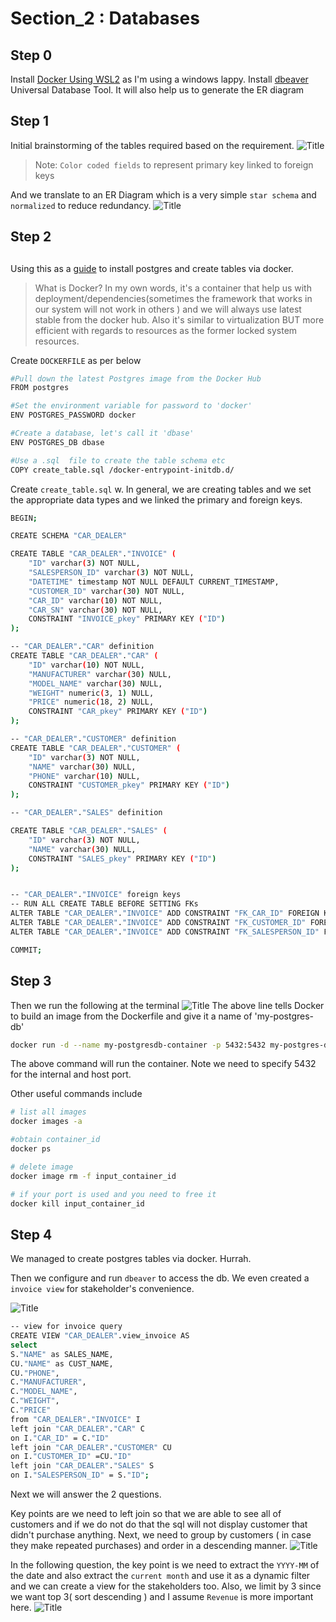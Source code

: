 # Section_2 : Databases
##

## Step 0
Install [Docker Using WSL2](https://docs.docker.com/docker-for-windows/wsl/) as I'm using a windows lappy.
Install [dbeaver](https://dbeaver.io/download/) Universal Database Tool. It will also help us to generate the ER diagram

## Step 1
Initial brainstorming of the tables required based on the requirement.
![](https://i.imgur.com/GVFJv5m.png "Title")
> Note: `Color coded fields` to represent primary key linked to foreign keys

And we translate to an ER Diagram which is a very simple `star schema` and `normalized` to reduce redundancy.
![](https://i.imgur.com/8F4jBAI.png "Title")

## Step 2
## 
Using this as a [guide](https://dev.to/andre347/how-to-easily-create-a-postgres-database-in-docker-4moj) to install postgres and create tables via docker.

>What is Docker?
In my own words, it's a container that help us with deployment/dependencies(sometimes the framework that works in our system will not work in others ) and we will always use latest stable from the docker hub. Also it's similar to virtualization BUT more efficient with regards to resources as the former locked system resources.

Create `DOCKERFILE` as per below
```sh
#Pull down the latest Postgres image from the Docker Hub
FROM postgres

#Set the environment variable for password to 'docker'
ENV POSTGRES_PASSWORD docker

#Create a database, let's call it 'dbase'
ENV POSTGRES_DB dbase

#Use a .sql  file to create the table schema etc
COPY create_table.sql /docker-entrypoint-initdb.d/
```
Create `create_table.sql` w. In general, we are creating tables and we set the appropriate data types and we linked the primary and foreign keys.
```sh
BEGIN;

CREATE SCHEMA "CAR_DEALER"

CREATE TABLE "CAR_DEALER"."INVOICE" (
	"ID" varchar(3) NOT NULL,
	"SALESPERSON_ID" varchar(3) NOT NULL,
	"DATETIME" timestamp NOT NULL DEFAULT CURRENT_TIMESTAMP,
	"CUSTOMER_ID" varchar(30) NOT NULL,
	"CAR_ID" varchar(10) NOT NULL,
	"CAR_SN" varchar(30) NOT NULL,
	CONSTRAINT "INVOICE_pkey" PRIMARY KEY ("ID")
);

-- "CAR_DEALER"."CAR" definition
CREATE TABLE "CAR_DEALER"."CAR" (
	"ID" varchar(10) NOT NULL,
	"MANUFACTURER" varchar(30) NULL,
	"MODEL_NAME" varchar(30) NULL,
	"WEIGHT" numeric(3, 1) NULL,
	"PRICE" numeric(18, 2) NULL,
	CONSTRAINT "CAR_pkey" PRIMARY KEY ("ID")
);

-- "CAR_DEALER"."CUSTOMER" definition
CREATE TABLE "CAR_DEALER"."CUSTOMER" (
	"ID" varchar(3) NOT NULL,
	"NAME" varchar(30) NULL,
	"PHONE" varchar(10) NULL,
	CONSTRAINT "CUSTOMER_pkey" PRIMARY KEY ("ID")
);

-- "CAR_DEALER"."SALES" definition

CREATE TABLE "CAR_DEALER"."SALES" (
	"ID" varchar(3) NOT NULL,
	"NAME" varchar(30) NULL,
	CONSTRAINT "SALES_pkey" PRIMARY KEY ("ID")
);


-- "CAR_DEALER"."INVOICE" foreign keys
-- RUN ALL CREATE TABLE BEFORE SETTING FKs
ALTER TABLE "CAR_DEALER"."INVOICE" ADD CONSTRAINT "FK_CAR_ID" FOREIGN KEY ("CAR_ID") REFERENCES "CAR_DEALER"."CAR"("ID");
ALTER TABLE "CAR_DEALER"."INVOICE" ADD CONSTRAINT "FK_CUSTOMER_ID" FOREIGN KEY ("CUSTOMER_ID") REFERENCES "CAR_DEALER"."CUSTOMER"("ID");
ALTER TABLE "CAR_DEALER"."INVOICE" ADD CONSTRAINT "FK_SALESPERSON_ID" FOREIGN KEY ("SALESPERSON_ID") REFERENCES "CAR_DEALER"."SALES"("ID");

COMMIT;
```
## Step 3
Then we run the following at the terminal
![](https://i.imgur.com/2cjOSYx.png "Title")
The above line tells Docker to build an image from the Dockerfile and give it a name of 'my-postgres-db'

```sh
docker run -d --name my-postgresdb-container -p 5432:5432 my-postgres-db
```
The above command will run the container. Note we need to specify 5432 for the internal and host port.

Other useful commands include
```sh
# list all images
docker images -a

#obtain container_id
docker ps

# delete image
docker image rm -f input_container_id

# if your port is used and you need to free it
docker kill input_container_id
```
## Step 4 
We managed to create postgres tables via docker. Hurrah.

Then we configure and run `dbeaver` to access the db. We even created a `invoice view` for stakeholder's convenience.

![](https://i.imgur.com/dWX8Ikg.png "Title")
```sh
-- view for invoice query
CREATE VIEW "CAR_DEALER".view_invoice AS
select 
S."NAME" as SALES_NAME,
CU."NAME" as CUST_NAME,
CU."PHONE",
C."MANUFACTURER",
C."MODEL_NAME",
C."WEIGHT",
C."PRICE"
from "CAR_DEALER"."INVOICE" I
left join "CAR_DEALER"."CAR" C
on I."CAR_ID" = C."ID" 
left join "CAR_DEALER"."CUSTOMER" CU
on I."CUSTOMER_ID" =CU."ID" 
left join "CAR_DEALER"."SALES" S
on I."SALESPERSON_ID" = S."ID";
```

Next we will answer the 2 questions.

Key points are we need to left join so that we are able to see all of customers and if we do not do that the sql will not display customer that didn't purchase anything. Next, we need to group by customers ( in case they make repeated purchases) and order in a descending manner. 
![](https://i.imgur.com/ezMTILY.png "Title")

In the following question, the key point is we need to extract the `YYYY-MM` of the date and also extract the `current month` and use it as a dynamic filter and we can create a view for the stakeholders too. Also, we limit by 3 since we want top 3( sort descending ) and I assume `Revenue` is more important here. 
![](https://i.imgur.com/U0il6dJ.png "Title")
